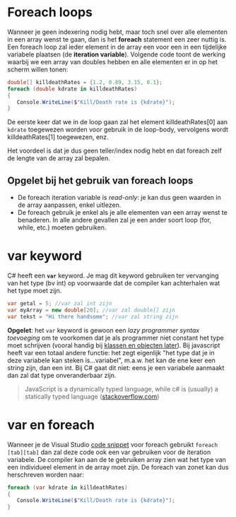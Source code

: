 # Foreach loops
Wanneer je geen indexering nodig hebt, maar toch snel over alle elementen in een array wenst te gaan, dan is het **foreach** statement een zeer nuttig is.
Een foreach loop zal ieder element in de array een voor een in een tijdelijke variabele plaatsen (de **iteration variable**). 
Volgende code toont de werking waarbij we een array van doubles hebben en alle elementen er in op het scherm willen tonen:
```csharp
double[] killdeathRates = {1.2, 0.89, 3.15, 0.1};
foreach (double kdrate in killdeathRates)
{
   Console.WriteLine($"Kill/Death rate is {kdrate}");
}
```

De eerste keer dat we in de loop gaan zal het element killdeathRates[0] aan ``kdrate`` toegewezen worden voor gebruik in de loop-body, vervolgens wordt killdeathRates[1] toegewezen, enz.

Het voordeel is dat je dus geen teller/index nodig hebt en dat foreach zelf de lengte van de array zal bepalen.

## Opgelet bij het gebruik van foreach loops
* De foreach iteration variable is *read-only*: je kan dus geen waarden in de array aanpassen, enkel uitlezen.
* De foreach gebruik je enkel als je alle elementen van een array wenst te benaderen. In alle andere gevallen zal je een ander soort loop (for, while, etc.) moeten gebruiken.

# var keyword
C# heeft een **``var``** keyword. Je mag dit keyword gebruiken ter vervanging van het type (bv int) op voorwaarde dat de compiler kan achterhalen wat het type moet zijn.
```csharp
var getal = 5; //var zal int zijn
var myArray = new double[20]; //var zal double[] zijn
var tekst = "Hi there handsome"; //var zal string zijn
```

**Opgelet**: het ``var`` keyword is gewoon een *lazy programmer syntax toevoeging* om te voorkomen dat je als programmer niet constant het type moet schrijven (vooral handig bij [klassen en objecten later](../6_klassen_en_objecten/README.MD)). Bij javascript heeft var een totaal andere functie: het zegt eigenlijk "het type dat je in deze variabele kan steken is...variabel", m.a.w. het kan de ene  keer een string zijn, dan een int. Bij C# gaat dit niet: eens je een variabele aanmaakt dan zal dat type onveranderbaar zijn.
> JavaScript is a dynamically typed language, while c# is (usually) a statically typed language ([stackoverflow.com](https://stackoverflow.com/questions/8457813/difference-between-the-implementation-of-var-in-javascript-and-c-sharp))

# var en foreach
Wanneer je de Visual Studio [code snippet](https://msdn.microsoft.com/en-us/library/z41h7fat.aspx) voor foreach gebruikt ``foreach [tab][tab]`` dan zal deze code ook een var gebruiken voor de iteration variabele. De compiler kan aan de te gebruiken array zien wat het type van een individueel element in de array moet zijn.
De foreach van zonet kan dus herschreven worden naar:
```csharp
foreach (var kdrate in killdeathRates)
{
   Console.WriteLine($"Kill/Death rate is {kdrate}");
}
```

